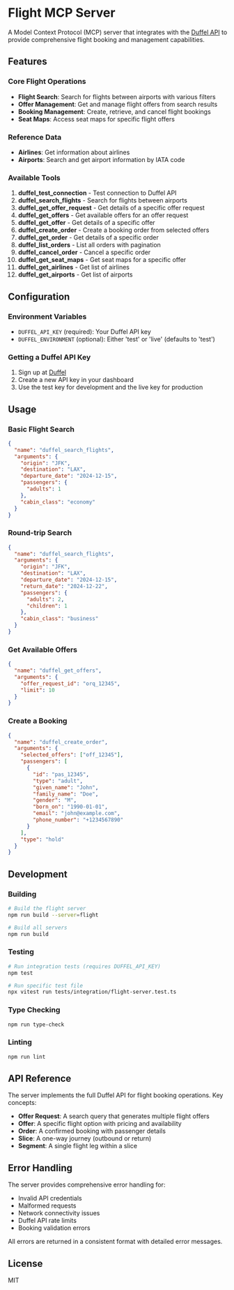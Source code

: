 # Flight MCP Server

A Model Context Protocol (MCP) server that integrates with the [Duffel API](https://duffel.com/) to provide comprehensive flight booking and management capabilities.

## Features

### Core Flight Operations
- **Flight Search**: Search for flights between airports with various filters
- **Offer Management**: Get and manage flight offers from search results
- **Booking Management**: Create, retrieve, and cancel flight bookings
- **Seat Maps**: Access seat maps for specific flight offers

### Reference Data
- **Airlines**: Get information about airlines
- **Airports**: Search and get airport information by IATA code

### Available Tools

1. **duffel_test_connection** - Test connection to Duffel API
2. **duffel_search_flights** - Search for flights between airports
3. **duffel_get_offer_request** - Get details of a specific offer request
4. **duffel_get_offers** - Get available offers for an offer request
5. **duffel_get_offer** - Get details of a specific offer
6. **duffel_create_order** - Create a booking order from selected offers
7. **duffel_get_order** - Get details of a specific order
8. **duffel_list_orders** - List all orders with pagination
9. **duffel_cancel_order** - Cancel a specific order
10. **duffel_get_seat_maps** - Get seat maps for a specific offer
11. **duffel_get_airlines** - Get list of airlines
12. **duffel_get_airports** - Get list of airports

## Configuration

### Environment Variables

- `DUFFEL_API_KEY` (required): Your Duffel API key
- `DUFFEL_ENVIRONMENT` (optional): Either 'test' or 'live' (defaults to 'test')

### Getting a Duffel API Key

1. Sign up at [Duffel](https://duffel.com/)
2. Create a new API key in your dashboard
3. Use the test key for development and the live key for production

## Usage

### Basic Flight Search

```json
{
  "name": "duffel_search_flights",
  "arguments": {
    "origin": "JFK",
    "destination": "LAX",
    "departure_date": "2024-12-15",
    "passengers": {
      "adults": 1
    },
    "cabin_class": "economy"
  }
}
```

### Round-trip Search

```json
{
  "name": "duffel_search_flights",
  "arguments": {
    "origin": "JFK",
    "destination": "LAX",
    "departure_date": "2024-12-15",
    "return_date": "2024-12-22",
    "passengers": {
      "adults": 2,
      "children": 1
    },
    "cabin_class": "business"
  }
}
```

### Get Available Offers

```json
{
  "name": "duffel_get_offers",
  "arguments": {
    "offer_request_id": "orq_12345",
    "limit": 10
  }
}
```

### Create a Booking

```json
{
  "name": "duffel_create_order",
  "arguments": {
    "selected_offers": ["off_12345"],
    "passengers": [
      {
        "id": "pas_12345",
        "type": "adult",
        "given_name": "John",
        "family_name": "Doe",
        "gender": "M",
        "born_on": "1990-01-01",
        "email": "john@example.com",
        "phone_number": "+1234567890"
      }
    ],
    "type": "hold"
  }
}
```

## Development

### Building

```bash
# Build the flight server
npm run build --server=flight

# Build all servers
npm run build
```

### Testing

```bash
# Run integration tests (requires DUFFEL_API_KEY)
npm test

# Run specific test file
npx vitest run tests/integration/flight-server.test.ts
```

### Type Checking

```bash
npm run type-check
```

### Linting

```bash
npm run lint
```

## API Reference

The server implements the full Duffel API for flight booking operations. Key concepts:

- **Offer Request**: A search query that generates multiple flight offers
- **Offer**: A specific flight option with pricing and availability
- **Order**: A confirmed booking with passenger details
- **Slice**: A one-way journey (outbound or return)
- **Segment**: A single flight leg within a slice

## Error Handling

The server provides comprehensive error handling for:
- Invalid API credentials
- Malformed requests
- Network connectivity issues
- Duffel API rate limits
- Booking validation errors

All errors are returned in a consistent format with detailed error messages.

## License

MIT